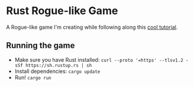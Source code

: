 # Rust Rogue-like Game

A Rogue-like game I'm creating while following along this [cool tutorial](http://bfnightly.bracketproductions.com/rustbook/chapter_0.html).

## Running the game
- Make sure you have Rust installed: 
  `curl --proto '=https' --tlsv1.2 -sSf https://sh.rustup.rs | sh`
- Install dependencies:
  `cargo update`
- Run!
  `cargo run`

